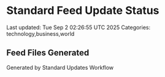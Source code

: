 # Standard Feed Update Status
Last updated: Tue Sep  2 02:26:55 UTC 2025
Categories: technology,business,world

## Feed Files Generated

Generated by Standard Updates Workflow
